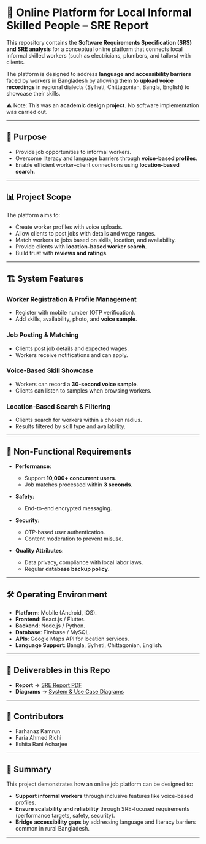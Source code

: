 # 📘 Online Platform for Local Informal Skilled People – SRE Report  

This repository contains the **Software Requirements Specification (SRS) and SRE analysis** for a conceptual online platform that connects local informal skilled workers (such as electricians, plumbers, and tailors) with clients.  

The platform is designed to address **language and accessibility barriers** faced by workers in Bangladesh by allowing them to **upload voice recordings** in regional dialects (Sylheti, Chittagonian, Bangla, English) to showcase their skills.  

⚠️ Note: This was an **academic design project**. No software implementation was carried out.  

---

## 🎯 Purpose  
- Provide job opportunities to informal workers.  
- Overcome literacy and language barriers through **voice-based profiles**.  
- Enable efficient worker–client connections using **location-based search**.  

---

## 📊 Project Scope  
The platform aims to:  
- Create worker profiles with voice uploads.  
- Allow clients to post jobs with details and wage ranges.  
- Match workers to jobs based on skills, location, and availability.  
- Provide clients with **location-based worker search**.  
- Build trust with **reviews and ratings**.  

---

## 🏗️ System Features  

### Worker Registration & Profile Management  
- Register with mobile number (OTP verification).  
- Add skills, availability, photo, and **voice sample**.  

### Job Posting & Matching  
- Clients post job details and expected wages.  
- Workers receive notifications and can apply.  

### Voice-Based Skill Showcase  
- Workers can record a **30-second voice sample**.  
- Clients can listen to samples when browsing workers.  

### Location-Based Search & Filtering  
- Clients search for workers within a chosen radius.  
- Results filtered by skill type and availability.  

---

## 🔧 Non-Functional Requirements  

- **Performance**:  
  - Support **10,000+ concurrent users**.  
  - Job matches processed within **3 seconds**.  

- **Safety**:  
  - End-to-end encrypted messaging.  

- **Security**:  
  - OTP-based user authentication.  
  - Content moderation to prevent misuse.  

- **Quality Attributes**:  
  - Data privacy, compliance with local labor laws.  
  - Regular **database backup policy**.  

---

## 🛠️ Operating Environment  

- **Platform**: Mobile (Android, iOS).  
- **Frontend**: React.js / Flutter.  
- **Backend**: Node.js / Python.  
- **Database**: Firebase / MySQL.  
- **APIs**: Google Maps API for location services.  
- **Language Support**: Bangla, Sylheti, Chittagonian, English.  

---

## 📘 Deliverables in this Repo  

- **Report** → [SRE Report PDF](report/SRE_Report.pdf)  
- **Diagrams** → [System & Use Case Diagrams](design/)  

---

## 👥 Contributors  

- Farhanaz Kamrun  
- Faria Ahmed Richi  
- Eshita Rani Acharjee  

---

## 📌 Summary  

This project demonstrates how an online job platform can be designed to:  
- **Support informal workers** through inclusive features like voice-based profiles.  
- **Ensure scalability and reliability** through SRE-focused requirements (performance targets, safety, security).  
- **Bridge accessibility gaps** by addressing language and literacy barriers common in rural Bangladesh.  

---
